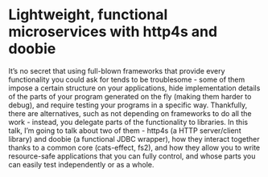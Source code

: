 # Lightweight, functional microservices with http4s and doobie

It’s no secret that using full-blown frameworks that provide every functionality you could ask for
tends to be troublesome - some of them impose a certain structure on your applications,
hide implementation details of the parts of your program generated on the fly (making them
harder to debug), and require testing your programs in a specific way.
Thankfully, there are alternatives, such as not depending on frameworks to do
all the work - instead, you delegate parts of the functionality to libraries.
In this talk, I’m going to talk about two of them - http4s (a HTTP server/client library)
and doobie (a functional JDBC wrapper), how they interact together thanks to a common core
(cats-effect, fs2), and how they allow you to write resource-safe applications that you can fully control,
and whose parts you can easily test independently or as a whole.

